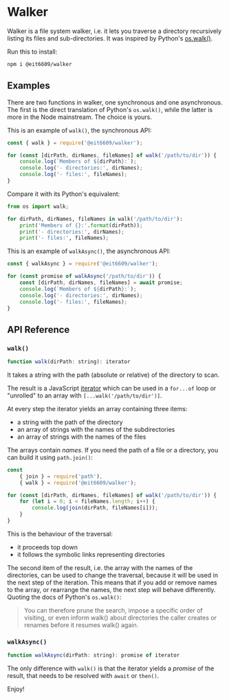 # Walker

Walker is a file system walker, i.e. it lets you traverse a directory recursively listing its files and sub-directories.
It was inspired by Python's [os.walk()](https://docs.python.org/3.6/library/os.html#os.walk).

Run this to install:

```bash
npm i @eit6609/walker
```

## Examples

There are two functions in walker, one synchronous and one asynchronous. The first is the direct translation of Python's
`os.walk()`, while the latter is more in the Node mainstream. The choice is yours.

This is an example of `walk()`, the synchronous API:

```js
const { walk } = require('@eit6609/walker');

for (const [dirPath, dirNames, fileNames] of walk('/path/to/dir')) {
    console.log(`Members of ${dirPath}:`);
    console.log('- directories:', dirNames);
    console.log('- files:', fileNames);
}
```

Compare it with its Python's equivalent:

```python
from os import walk;

for dirPath, dirNames, fileNames in walk('/path/to/dir'):
    print('Members of {}:'.format(dirPath));
    print('- directories:', dirNames);
    print('- files:', fileNames);
```

This is an example of `walkAsync()`, the asynchronous API:

```js
const { walkAsync } = require('@eit6609/walker');

for (const promise of walkAsync('/path/to/dir')) {
    const [dirPath, dirNames, fileNames] = await promise;
    console.log(`Members of ${dirPath}:`);
    console.log('- directories:', dirNames);
    console.log('- files:', fileNames);
}
```

## API Reference

### `walk()`

```js
function walk(dirPath: string): iterator
```

It takes a string with the path (absolute or relative) of the directory to scan.

The result is a JavaScript [iterator](https://developer.mozilla.org/it/docs/Web/JavaScript/Guide/Iterators_and_generators)
which can be used in a `for...of` loop or "unrolled" to an array with `[...walk('/path/to/dir')]`.

At every step the iterator yields an array containing three items:

* a string with the path of the directory
* an array of strings with the names of the subdirectories
* an array of strings with the names of the files

The arrays contain *names*. If you need the path of a file or a directory, you can build it using `path.join()`:

```js
const
    { join } = require('path'),
    { walk } = require('@eit6609/walker');

for (const [dirPath, dirNames, fileNames] of walk('/path/to/dir')) {
    for (let i = 0; i < fileNames.length; i++) {
        console.log(join(dirPath, fileNames[i]));
    }
}
```

This is the behaviour of the traversal:

* it proceeds top down
* it follows the symbolic links representing directories

The second item of the result, i.e. the array with the names of the directories, can be used to change the traversal,
because it will be used in the next step of the iteration. This means that if you add or remove names to the array,
or rearrange the names, the next step will behave differently. Quoting the docs of Python's `os.walk()`:

>You can therefore prune the search, impose a specific order of visiting, or even inform walk() about directories the
>caller creates or renames before it resumes walk() again.

### `walkAsync()`

```js
function walkAsync(dirPath: string): promise of iterator
```

The only difference with `walk()` is that the iterator yields a *promise* of the result, that needs to be resolved with
`await` or `then()`.

Enjoy!
